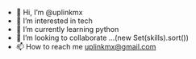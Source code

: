 - 👋 Hi, I’m @uplinkmx
- 👀 I’m interested in tech
- 🌱 I’m currently learning python 
- 💞️ I’m looking to collaborate ...(new Set(skills).sort())
- 📫 How to reach me uplinkmx@gmail.com

<!---
uplinkmx/uplinkmx is a ✨ special ✨ repository because its `README.md` (this file) appears on your GitHub profile.
You can click the Preview link to take a look at your changes.
--->
